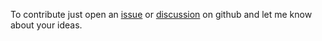 To contribute just open an [issue](https://github.com/c0m4r/ip-info-page/issues) or [discussion](https://github.com/c0m4r/ip-info-page/discussions) on github and let me know about your ideas.
